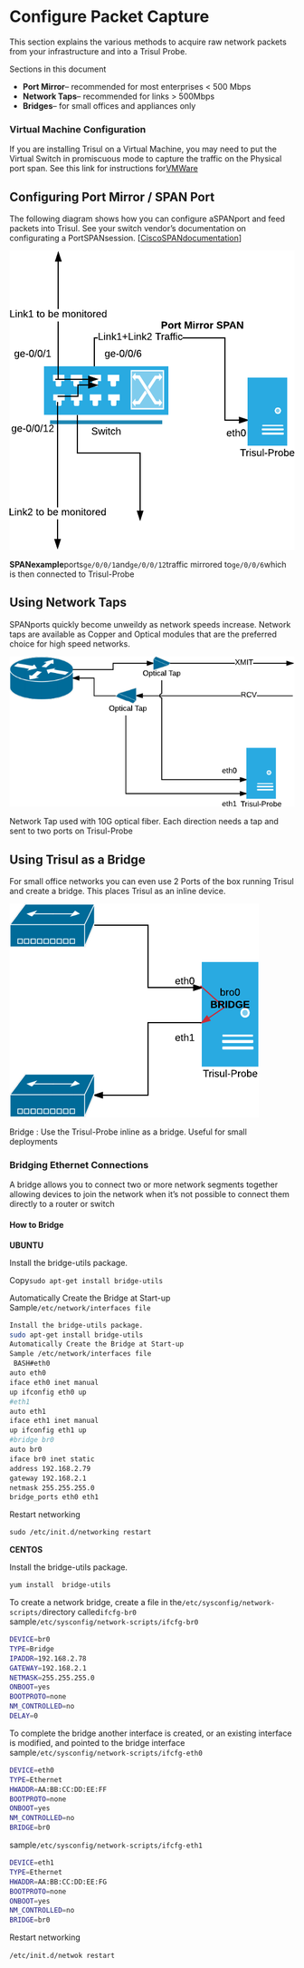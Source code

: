 # Configure Packet Capture

This section explains the various methods to acquire raw network packets from your infrastructure and into a Trisul Probe.

Sections in this document

- **Port Mirror**– recommended for most enterprises < 500 Mbps
- **Network Taps**– recommended for links > 500Mbps
- **Bridges**– for small offices and appliances only

### Virtual Machine Configuration

If you are installing Trisul on a Virtual Machine, you may need to put the Virtual Switch in promiscuous mode to capture the traffic on the Physical port span. See this link for instructions for[VMWare](https://kb.vmware.com/s/article/1004099)

## Configuring Port Mirror / SPAN Port

The following diagram shows how you can configure aSPANport and feed packets into Trisul. See your switch vendor’s documentation on configurating a PortSPANsession. [[CiscoSPANdocumentation](https://www.cisco.com/c/en/us/support/docs/switches/catalyst-6500-series-switches/10570-41.html)]

![](images/portmirror.png)

**SPANexample**ports`ge/0/0/1`and`ge/0/0/12`traffic mirrored to`ge/0/0/6`which is then connected to Trisul-Probe

## Using Network Taps

SPANports quickly become unweildy as network speeds increase. Network taps are available as Copper and Optical modules that are the preferred choice for high speed networks.

![](images/networktap.png)

Network Tap used with 10G optical fiber. Each direction needs a tap and sent to two ports on Trisul-Probe

## Using Trisul as a Bridge

For small office networks you can even use 2 Ports of the box running Trisul and create a bridge. This places Trisul as an inline device.

![](images/bridge.png)

Bridge : Use the Trisul-Probe inline as a bridge. Useful for small deployments

### Bridging Ethernet Connections

A bridge allows you to connect two or more network segments together allowing devices to join the network when it’s not possible to connect them directly to a router or switch

#### How to Bridge

**UBUNTU**

Install the bridge-utils package.

Copy`sudo apt-get install bridge-utils`

Automatically Create the Bridge at Start-up  
Sample`/etc/network/interfaces file`

```bash
Install the bridge-utils package.
sudo apt-get install bridge-utils
Automatically Create the Bridge at Start-up
Sample /etc/network/interfaces file
 BASH#eth0
auto eth0
iface eth0 inet manual
up ifconfig eth0 up
#eth1
auto eth1
iface eth1 inet manual
up ifconfig eth1 up
#bridge br0
auto br0
iface br0 inet static
address 192.168.2.79
gateway 192.168.2.1
netmask 255.255.255.0
bridge_ports eth0 eth1
```

Restart networking

```xml
sudo /etc/init.d/networking restart
```

**CENTOS**

Install the bridge-utils package.
```bash
yum install  bridge-utils
```

To create a network bridge, create a file in the`/etc/sysconfig/network-scripts/`directory called`ifcfg-br0`  
sample`/etc/sysconfig/network-scripts/ifcfg-br0`

```bash
DEVICE=br0
TYPE=Bridge
IPADDR=192.168.2.78
GATEWAY=192.168.2.1
NETMASK=255.255.255.0
ONBOOT=yes
BOOTPROTO=none
NM_CONTROLLED=no
DELAY=0
```

To complete the bridge another interface is created, or an existing interface is modified, and pointed to the bridge interface sample`/etc/sysconfig/network-scripts/ifcfg-eth0`

```bash
DEVICE=eth0
TYPE=Ethernet
HWADDR=AA:BB:CC:DD:EE:FF
BOOTPROTO=none
ONBOOT=yes
NM_CONTROLLED=no
BRIDGE=br0
```

sample`/etc/sysconfig/network-scripts/ifcfg-eth1`

```bash
DEVICE=eth1
TYPE=Ethernet
HWADDR=AA:BB:CC:DD:EE:FG
BOOTPROTO=none
ONBOOT=yes
NM_CONTROLLED=no
BRIDGE=br0
```

Restart networking

`/etc/init.d/netwok restart`
